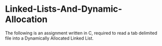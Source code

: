 # Linked-Lists-And-Dynamic-Allocation
The following is an assignment written in C, required to read a tab delimited file into a Dynamically Allocated Linked List.
